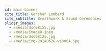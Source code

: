 ```yaml
---
id: main-banner
site_title: Gershan Lombard
site_subtitle: Breathwork & Sound Ceremonies
slider_images:
  - /media/dsc08155.jpg
  - /media/image0.jpeg
  - /media/dsc08126.jpg
  - /media/img-20240626-wa0004.jpg
---
```

